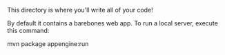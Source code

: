 This directory is where you'll write all of your code!

By default it contains a barebones web app. To run a local server, execute this
command:

mvn package appengine:run
